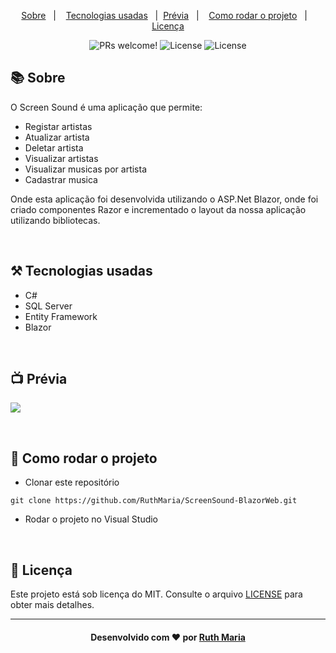 <p align="center">
  <a href="#about">Sobre</a>&nbsp;&nbsp;&nbsp;|&nbsp;&nbsp;&nbsp;  
  <a href="#technologies">Tecnologias usadas</a>&nbsp;&nbsp;&nbsp;|&nbsp;
    <a href="#preview">Prévia</a>&nbsp;&nbsp;&nbsp;|&nbsp;&nbsp;&nbsp;
<a href="#rodar">Como rodar o projeto</a>&nbsp;&nbsp;&nbsp;|&nbsp;&nbsp;&nbsp;
<a href="#license">Licença</a>

</p>

<p align="center">
  <img src="https://img.shields.io/static/v1?label=PRs&message=welcome&color=04d361&labelColor=000000" alt="PRs welcome!" />

  <img alt="License" src="https://img.shields.io/badge/Made%20by-Ruth%20Maria-%2304D361">

  <img alt="License" src="https://img.shields.io/static/v1?label=license&message=MIT&color=04d361&labelColor=000000">
</p>

<a id="about"></a>

## :books: Sobre

O Screen Sound é uma aplicação que permite:

- Registar artistas
- Atualizar artista
- Deletar artista
- Visualizar artistas
- Visualizar musicas por artista
- Cadastrar musica

Onde esta aplicação foi desenvolvida utilizando o ASP.Net Blazor, onde foi criado componentes Razor e incrementado o layout da nossa aplicação utilizando bibliotecas.

<a id="technologies"></a><br>

## ⚒️ Tecnologias usadas

- C#
- SQL Server
- Entity Framework
- Blazor

<a id="preview"></a><br>

## :tv: Prévia

<img src="./video.gif">

<a id="rodar"></a><br>

## 🚀 Como rodar o projeto

- Clonar este repositório

```
git clone https://github.com/RuthMaria/ScreenSound-BlazorWeb.git
```

- Rodar o projeto no Visual Studio

<a id="license"></a><br>

## :memo: Licença

Este projeto está sob licença do MIT. Consulte o arquivo [LICENSE](LICENSE.md) para obter mais detalhes.

---

<h4 align="center">
    Desenvolvido com ❤️ por <a href="https://www.linkedin.com/in/ruth-maria-9b256071/" target="_blank">Ruth Maria</a>
</h4>
